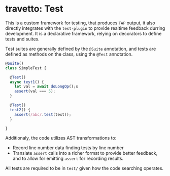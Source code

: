 travetto: Test
===

This is a custom framework for testing, that produces `TAP` output, it also directly integrates with the `test-plugin` to provide
realtime feedback durring development.  It is a declarative framework, relying on decorators to define tests and suites.

Test suites are generally defined by the `@Suite` annotation, and tests are defined as methods on the class, using the `@Test` annotation.

```typescript test.ts
@Suite()
class SimpleTest {

  @Test()
  async test1() {
    let val = await doLongOp();s
    assert(val === 5);
  }

  @Test()
  test2() {
    assert(/abc/.test(text));
  }

}
```

Additionaly, the code utilizes AST transformations to:
- Record line number data finding tests by line number
- Translate `assert` calls into a richer format to provide better feedback, and to allow for emitting `assert` for recording results.

All tests are required to be in `test/` given how the code searching operates.